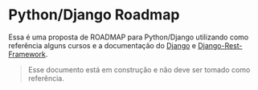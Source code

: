 # Python/Django Roadmap

Essa é uma proposta de ROADMAP para Python/Django utilizando como referência alguns cursos e a documentação do [Django](https://www.djangoproject.com/) e [Django-Rest-Framework](https://www.django-rest-framework.org/).

> Esse documento está em construção e não deve ser tomado como referência.
